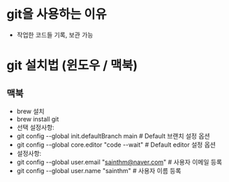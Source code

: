 # git을 사용하는 이유
- 작업한 코드들 기록, 보관 가능

# git 설치법 (윈도우 / 맥북)

## 맥북
- brew 설치
- brew install git
- 선택 설정사항:
 - git config --global init.defaultBranch main  # Default 브랜치 설정 옵션
 - git config --global core.editor "code --wait"    # Default editor 설정 옵션
- 설정사항:
 - git config --global user.email "sainthm@naver.com" # 사용자 이메일 등록
 - git config --global user.name "sainthm"  # 사용자 이름 등록